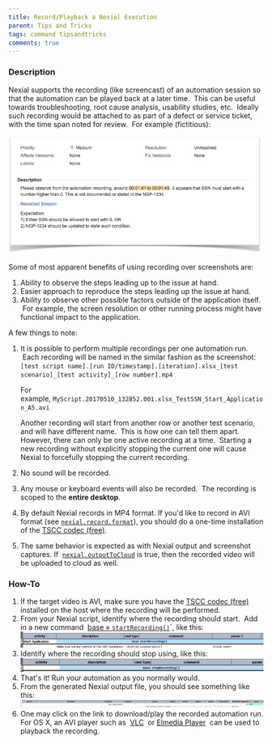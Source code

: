 ```yaml
---
title: Record/Playback a Nexial Execution
parent: Tips and Tricks
tags: command tipsandtricks
comments: true
---
```



### Description
Nexial supports the recording (like screencast) of an automation session so that the automation can be played back at 
a later time.  This can be useful towards troubleshooting, root cause analysis, usability studies, etc.  Ideally such 
recording would be attached to as part of a defect or service ticket, with the time span noted for review.  For 
example (fictitious):

![](image/Record_Playback_01.png)

Some of most apparent benefits of using recording over screenshots are:
1. Ability to observe the steps leading up to the issue at hand.
2. Easier approach to reproduce the steps leading up the issue at hand.
3. Ability to observe other possible factors outside of the application itself.  For example, the screen resolution 
   or other running process might have functional impact to the application.

A few things to note:
1. It is possible to perform multiple recordings per one automation run.  Each recording will be named in the similar 
   fashion as the screenshot:  
   `[test script name].[run ID/timestamp].[iteration].xlsx_[test scenario]_[test activity]_[row number].mp4`  

   For example, `MyScript.20170510_132852.001.xlsx_TestSSN_Start_Application_A5.avi`  

   Another recording will start from another row or another test scenario, and will have different name.  This is 
   how one can tell them apart.  However, there can only be one active recording at a time.  Starting a new recording 
   without explicitly stopping the current one will cause Nexial to forcefully stopping the current recording.
2. No sound will be recorded.
3. Any mouse or keyboard events will also be recorded.  The recording is scoped to the **entire desktop**.
4. By default Nexial records in MP4 format.  If you'd like to record in AVI format 
   (see [`nexial.record.format`](../systemvars/index#nexial.screenRecorder)), you should do a one-time installation of 
   the <a href="https://assets.techsmith.com/Downloads/TSCC.msi" class="external-link" target="_nexial_external">TSCC codec (free)</a>.
5. The same behavior is expected as with Nexial output and screenshot captures. If 
   [`nexial.outputToCloud`](../systemvars/index.html#nexial.outputToCloud) is true, then the recorded video will be 
   uploaded to cloud as well.


### How-To
1. If the target video is AVI, make sure you have the 
   <a href="https://assets.techsmith.com/Downloads/TSCC.msi" class="external-link" target="_nexial_external">TSCC codec (free)</a>
   installed on the host where the recording will be performed.
2. From your Nexial script, identify where the recording should start.  Add in a new command 
   [base &raquo; `startRecording()`](../commands/base/startRecording())`, like this:  
   ![](image/Record_Playback_02.png)
3. Identify where the recording should stop using, like this:  
   ![](image/Record_Playback_03.png)
4. That's it! Run your automation as you normally would.
5. From the generated Nexial output file, you should see something like this:  
   ![](image/Record_Playback_04.png)
6. One may click on the link to download/play the recorded automation run.  For OS X, an AVI player such as 
   <a href="http://ftp.free.org/mirrors/videolan/vlc/2.2.4/macosx/vlc-2.2.4.dmg" class="external-link" target="_nexial_target">VLC</a> 
   or <a href="https://mac.eltima.com/download/elmediaplayer.dmg" class="external-link" target="_nexial_target">Elmedia Player</a> 
   can be used to playback the recording.

